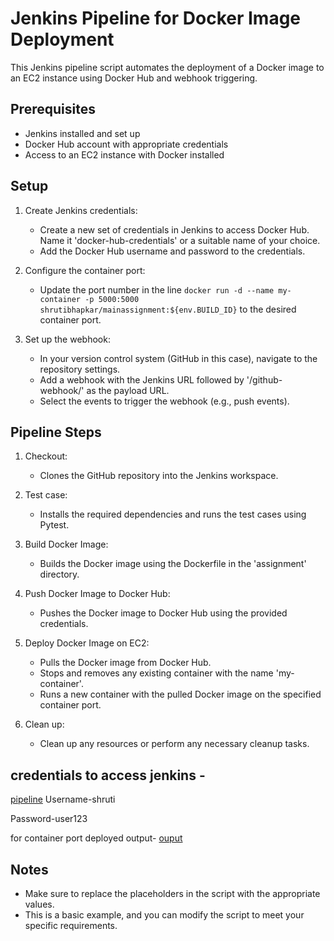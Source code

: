 # Jenkins Pipeline for Docker Image Deployment

This Jenkins pipeline script automates the deployment of a Docker image to an EC2 instance using Docker Hub and webhook triggering.

## Prerequisites

- Jenkins installed and set up
- Docker Hub account with appropriate credentials
- Access to an EC2 instance with Docker installed

## Setup

1. Create Jenkins credentials:
   - Create a new set of credentials in Jenkins to access Docker Hub. Name it 'docker-hub-credentials' or a suitable name of your choice.
   - Add the Docker Hub username and password to the credentials.

2. Configure the container port:
   - Update the port number in the line `docker run -d --name my-container -p 5000:5000 shrutibhapkar/mainassignment:${env.BUILD_ID}` to the desired container port.

3. Set up the webhook:
   - In your version control system (GitHub in this case), navigate to the repository settings.
   - Add a webhook with the Jenkins URL followed by '/github-webhook/' as the payload URL.
   - Select the events to trigger the webhook (e.g., push events).

## Pipeline Steps

1. Checkout:
   - Clones the GitHub repository into the Jenkins workspace.

2. Test case:
   - Installs the required dependencies and runs the test cases using Pytest.

3. Build Docker Image:
   - Builds the Docker image using the Dockerfile in the 'assignment' directory.

4. Push Docker Image to Docker Hub:
   - Pushes the Docker image to Docker Hub using the provided credentials.

5. Deploy Docker Image on EC2:
   - Pulls the Docker image from Docker Hub.
   - Stops and removes any existing container with the name 'my-container'.
   - Runs a new container with the pulled Docker image on the specified container port.

6. Clean up:
   - Clean up any resources or perform any necessary cleanup tasks.

## credentials to access jenkins -
[pipeline](http://13.126.119.28:8080/job/pipeline%20assignment/)
Username-shruti

Password-user123

for container port deployed output-
[ouput](http://13.126.119.28:5000/)
## Notes

- Make sure to replace the placeholders in the script with the appropriate values.
- This is a basic example, and you can modify the script to meet your specific requirements.
